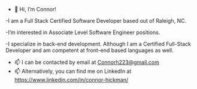 - 👋 Hi, I’m Connor! 

-I am a Full Stack Certified Software Developer based out of Raleigh, NC. 

-I’m interested in Associate Level Software Engineer positions. 

-I specialize in back-end development. Although I am a Certified Full-Stack Developer and am competent at front-end based languages as well.
- 📫 I can be contacted by email at Connorh223@gmail.com
- 📫 Alternatively, you can find me on LinkedIn at https://www.linkedin.com/in/connor-hickman/

